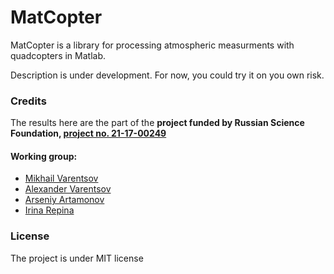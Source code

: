 # MatCopter

MatCopter is a library for processing atmospheric measurments with quadcopters in Matlab.

Description is under development. For now, you could try it on you own risk.

### Credits
The results here are the part of the __project funded by Russian Science Foundation, [project no. 21-17-00249](http://ifaran.ru/ras/view/project/general.html?id=71738)__

#### Working group:
* [Mikhail Varentsov](https://www.researchgate.net/profile/Mikhail-Varentsov-2)
* [Alexander Varentsov](https://www.researchgate.net/profile/Alexander-Varentsov)
* [Arseniy Artamonov](https://www.researchgate.net/profile/Arseny-Artamonov)
* [Irina Repina](https://www.researchgate.net/profile/Irina-Repina)

### License
The project is under MIT license



